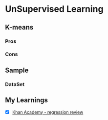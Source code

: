 # UnSupervised Learning
## K-means 


### Pros


### Cons



## Sample
### DataSet





## My Learnings
- [X] [Khan Academy -  regression review]( )

